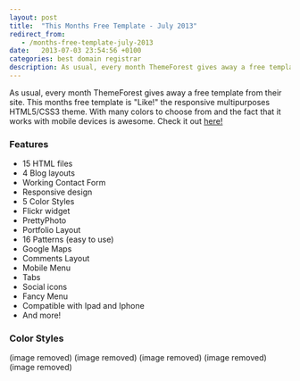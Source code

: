 ```yaml
---
layout: post
title:  "This Months Free Template - July 2013"
redirect_from:
   - /months-free-template-july-2013
date:   2013-07-03 23:54:56 +0100
categories: best domain registrar
description: As usual, every month ThemeForest gives away a free template from their site. This months free template is "Like!" the responsive multipurposes HTML5/...
---
```


As usual, every month ThemeForest gives away a free template from their site. This months free template is "Like!" the responsive multipurposes HTML5/CSS3 theme. With many colors to choose from and the fact that it works with mobile devices is awesome. Check it out [here!](http://themeforest.net/item/like-responsive-multipurposes-html5css3-theme/3099163?WT.ac=free_file&WT.seg_1=free_file&WT.z_author=htmgarcia&ref=bigideaguy "Like! Responsive HTML5 and CSS3 Theme")

### Features

- 15 HTML files
- 4 Blog layouts
- Working Contact Form
- Responsive design
- 5 Color Styles
- Flickr widget
- PrettyPhoto
- Portfolio Layout
- 16 Patterns (easy to use)
- Google Maps
- Comments Layout
- Mobile Menu
- Tabs
- Social icons
- Fancy Menu
- Compatible with Ipad and Iphone
- And more!

### Color Styles

 (image removed) (image removed) (image removed) (image removed) (image removed)
